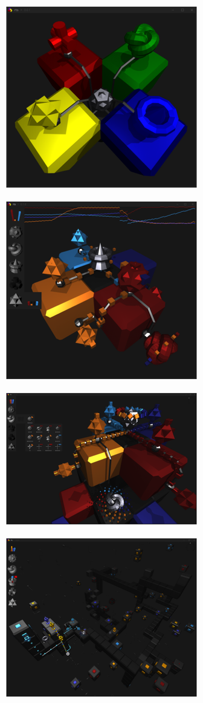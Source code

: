 
![screenshot](img/screenshot.png)
<br><br><br>
![screenshot2](img/screenshot2.png)
<br><br><br>
![screenshot3](img/screenshot3.png)
<br><br><br>
![screenshot4](img/screenshot4.png)